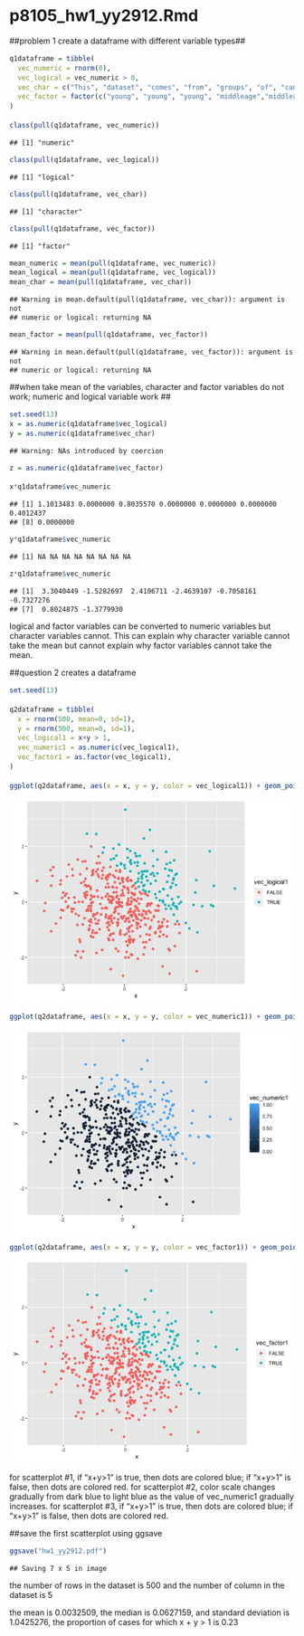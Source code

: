 p8105\_hw1\_yy2912.Rmd
================

\#\#problem 1 create a dataframe with different variable types\#\#

``` r
q1dataframe = tibble(
  vec_numeric = rnorm(8),
  vec_logical = vec_numeric > 0,
  vec_char = c("This", "dataset", "comes", "from", "groups", "of", "cancer", "patients"),
  vec_factor = factor(c("young", "young", "young", "middleage","middleage","middleage", "old", "old"))
)

class(pull(q1dataframe, vec_numeric))
```

    ## [1] "numeric"

``` r
class(pull(q1dataframe, vec_logical))
```

    ## [1] "logical"

``` r
class(pull(q1dataframe, vec_char))
```

    ## [1] "character"

``` r
class(pull(q1dataframe, vec_factor))
```

    ## [1] "factor"

``` r
mean_numeric = mean(pull(q1dataframe, vec_numeric))
mean_logical = mean(pull(q1dataframe, vec_logical))
mean_char = mean(pull(q1dataframe, vec_char))
```

    ## Warning in mean.default(pull(q1dataframe, vec_char)): argument is not
    ## numeric or logical: returning NA

``` r
mean_factor = mean(pull(q1dataframe, vec_factor))
```

    ## Warning in mean.default(pull(q1dataframe, vec_factor)): argument is not
    ## numeric or logical: returning NA

\#\#when take mean of the variables, character and factor variables do
not work; numeric and logical variable work \#\#

``` r
set.seed(13)
x = as.numeric(q1dataframe$vec_logical)
y = as.numeric(q1dataframe$vec_char)
```

    ## Warning: NAs introduced by coercion

``` r
z = as.numeric(q1dataframe$vec_factor)

x*q1dataframe$vec_numeric
```

    ## [1] 1.1013483 0.0000000 0.8035570 0.0000000 0.0000000 0.0000000 0.4012437
    ## [8] 0.0000000

``` r
y*q1dataframe$vec_numeric
```

    ## [1] NA NA NA NA NA NA NA NA

``` r
z*q1dataframe$vec_numeric
```

    ## [1]  3.3040449 -1.5282697  2.4106711 -2.4639107 -0.7058161 -0.7327276
    ## [7]  0.8024875 -1.3779930

logical and factor variables can be converted to numeric variables but
character variables cannot. This can explain why character variable
cannot take the mean but cannot explain why factor variables cannot take
the mean.

\#\#question 2 creates a dataframe

``` r
set.seed(13)

q2dataframe = tibble(
  x = rnorm(500, mean=0, sd=1),
  y = rnorm(500, mean=0, sd=1),
  vec_logical1 = x+y > 1,
  vec_numeric1 = as.numeric(vec_logical1),
  vec_factor1 = as.factor(vec_logical1), 
)

ggplot(q2dataframe, aes(x = x, y = y, color = vec_logical1)) + geom_point()
```

![](hw1_yy2912_files/figure-gfm/unnamed-chunk-3-1.png)<!-- -->

``` r
ggplot(q2dataframe, aes(x = x, y = y, color = vec_numeric1)) + geom_point()
```

![](hw1_yy2912_files/figure-gfm/unnamed-chunk-3-2.png)<!-- -->

``` r
ggplot(q2dataframe, aes(x = x, y = y, color = vec_factor1)) + geom_point()
```

![](hw1_yy2912_files/figure-gfm/unnamed-chunk-3-3.png)<!-- -->

for scatterplot \#1, if “x+y\>1” is true, then dots are colored blue; if
“x+y\>1” is false, then dots are colored red. for scatterplot \#2, color
scale changes gradually from dark blue to light blue as the value of
vec\_numeric1 gradually increases. for scatterplot \#3, if “x+y\>1” is
true, then dots are colored blue; if “x+y\>1” is false, then dots are
colored red.

\#\#save the first scatterplot using ggsave

``` r
ggsave("hw1_yy2912.pdf")
```

    ## Saving 7 x 5 in image

the number of rows in the dataset is 500 and the number of column in the
dataset is 5

the mean is 0.0032509, the median is 0.0627159, and standard deviation
is 1.0425276, the proportion of cases for which x + y \> 1 is 0.23
